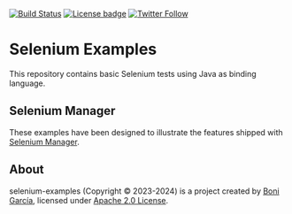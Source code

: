 [![Build Status](https://github.com/bonigarcia/selenium-examples/workflows/build/badge.svg)](https://github.com/bonigarcia/selenium-examples/actions)
[![License badge](https://img.shields.io/badge/license-Apache2-green.svg)](https://www.apache.org/licenses/LICENSE-2.0)
[![Twitter Follow](https://img.shields.io/twitter/follow/boni_gg.svg?style=social)](https://twitter.com/boni_gg)

# Selenium Examples
This repository contains basic Selenium tests using Java as binding language.

## Selenium Manager
These examples have been designed to illustrate the features shipped with [Selenium Manager].

## About
selenium-examples (Copyright &copy; 2023-2024) is a project created by [Boni García], licensed under [Apache 2.0 License].

[Apache 2.0 License]: https://www.apache.org/licenses/LICENSE-2.0
[Boni García]: https://bonigarcia.dev/
[Selenium]: https://www.selenium.dev/
[Selenium Manager]: https://www.selenium.dev/documentation/selenium_manager/